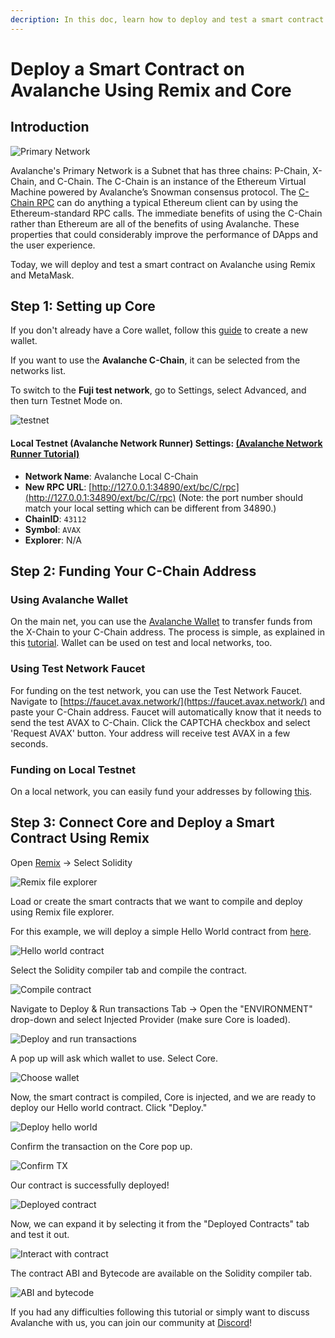 ```yaml
---
decription: In this doc, learn how to deploy and test a smart contract on Avalanche using Remix and Core.
---
```


# Deploy a Smart Contract on Avalanche Using Remix and Core

## Introduction

![Primary Network](</img/image(21).png>)

Avalanche's Primary Network is a Subnet that has three chains: P-Chain, X-Chain,
and C-Chain. The C-Chain is an instance of the Ethereum Virtual Machine powered
by Avalanche’s Snowman consensus protocol. The [C-Chain
RPC](../../apis/avalanchego/apis/c-chain.md) can do anything a typical Ethereum
client can by using the Ethereum-standard RPC calls. The immediate benefits of
using the C-Chain rather than Ethereum are all of the benefits of using
Avalanche. These properties that could considerably improve the performance of
DApps and the user experience.

Today, we will deploy and test a smart contract on Avalanche using Remix and MetaMask.

## Step 1: Setting up Core

If you don't already have a Core wallet, follow this 
[guide](https://support.avax.network/en/articles/6100129-core-extension-how-do-i-create-a-new-wallet)
to create a new wallet. 

If you want to use the **Avalanche C-Chain**, it can be selected from the networks list.

To switch to the **Fuji test network**, go to Settings, select Advanced, and then turn Testnet Mode on.

<div style={{textAlign: 'center'}}>

![testnet](/img/remix-core-guide/testnet.png)

</div>

#### **Local Testnet (Avalanche Network Runner) Settings:** [(Avalanche Network Runner Tutorial)](../../subnets/network-runner.md)

- **Network Name**: Avalanche Local C-Chain
- **New RPC URL**:
  [http://127.0.0.1:34890/ext/bc/C/rpc](http://127.0.0.1:34890/ext/bc/C/rpc)
  (Note: the port number should match your local setting which can be different
  from 34890.)
- **ChainID**: `43112`
- **Symbol**: `AVAX`
- **Explorer**: N/A

## Step 2: Funding Your C-Chain Address

### **Using Avalanche Wallet**

On the main net, you can use the [Avalanche
Wallet](https://wallet.avax.network/) to transfer funds from the X-Chain to your
C-Chain address. The process is simple, as explained in this
[tutorial](https://support.avax.network/en/articles/6169872-how-to-make-a-cross-chain-transfer-in-the-avalanche-wallet).
Wallet can be used on test and local networks, too.

### **Using Test Network Faucet**

For funding on the test network, you can use the Test Network Faucet. Navigate
to [https://faucet.avax.network/](https://faucet.avax.network/) and paste your
C-Chain address. Faucet will automatically know that it needs to send the test
AVAX to C-Chain. Click the CAPTCHA checkbox and select 'Request AVAX' button.
Your address will receive test AVAX in a few seconds.

### Funding on Local Testnet

On a local network, you can easily fund your addresses by following
[this](../../subnets/build-first-subnet.md#importing-the-test-private-key).


## Step 3: Connect Core and Deploy a Smart Contract Using Remix

Open [Remix](https://remix.ethereum.org/) -&gt; Select Solidity

![Remix file explorer](/img/remix-core-guide/remix.png)

Load or create the smart contracts that we want to compile and deploy using Remix file explorer.

For this example, we will deploy a simple Hello World contract from [here](https://blog.chain.link/how-to-create-a-hello-world-smart-contract-with-solidity/).

![Hello world contract](/img/remix-core-guide/contract.png)

Select the Solidity compiler tab and compile the contract.

![Compile contract](/img/remix-core-guide/compile.png)

Navigate to Deploy & Run transactions Tab -&gt; Open the "ENVIRONMENT" drop-down and select Injected Provider (make sure Core is loaded).

![Deploy and run transactions](/img/remix-core-guide/provider.png)

A pop up will ask which wallet to use. Select Core.

<div style={{textAlign: 'center'}}>

![Choose wallet](/img/remix-core-guide/wallet.png)

</div>

Now, the smart contract is compiled, Core is injected, and we are ready to
deploy our Hello world contract. Click "Deploy."

![Deploy hello world](/img/remix-core-guide/deploy.png)

Confirm the transaction on the Core pop up.

<div style={{textAlign: 'center'}}>

![Confirm TX](/img/remix-core-guide/approve.png)

</div>

Our contract is successfully deployed!

![Deployed contract](/img/remix-core-guide/deployed.png)

Now, we can expand it by selecting it from the "Deployed Contracts" tab and test it out.

<div style={{textAlign: 'center'}}>

![Interact with contract](/img/remix-core-guide/interact.png)

</div>

The contract ABI and Bytecode are available on the Solidity compiler tab.

<div style={{textAlign: 'center'}}>

![ABI and bytecode](/img/remix-core-guide/ABI-bytecode.png)

</div>

If you had any difficulties following this tutorial or simply want to discuss
Avalanche with us, you can join our community at
[Discord](https://chat.avalabs.org/)!